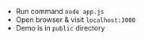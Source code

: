 * Run command `node app.js`
* Open browser & visit `localhost:3000`
* Demo is in `public` directory
